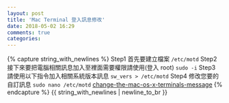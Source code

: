 ```yaml
---
layout: post
title: 'Mac Terminal 登入訊息修改'
date: 2018-05-02 16:29
comments: true
categories:
---
```

{% capture string_with_newlines %}
Step1 首先要建立檔案
`/etc/motd`
Step2 接下來要把電腦相關訊息加入至裡面需要權限請使用(登入 root)
`sudo -i`
Step3 請使用以下指令加入相關系統版本訊息
`sw_vers > /etc/motd`
Step4 修改您要的自訂訊息
`sudo nano /etc/motd`
[change-the-mac-os-x-terminals-message](http://osxdaily.com/2007/01/30/change-the-mac-os-x-terminals-message-of-the-day/)
{% endcapture %}
{{ string_with_newlines | newline_to_br }}